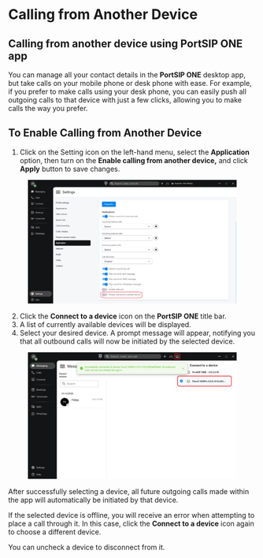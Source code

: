 # Calling from Another Device

## Calling from another device using PortSIP ONE app

You can manage all your contact details in the **PortSIP ONE** desktop app, but take calls on your mobile phone or desk phone with ease. For example, if you prefer to make calls using your desk phone, you can easily push all outgoing calls to that device with just a few clicks, allowing you to make calls the way you prefer.

## To Enable Calling from Another Device

1. Click on the Setting icon on the left-hand menu, select the **Application** option, then turn on the **Enable calling from another device,** and click **Apply** button to save changes.

<figure><img src="../../.gitbook/assets/portsip-one-calling-device-1.png" alt=""><figcaption></figcaption></figure>

2. Click the **Connect to a device** icon on the **PortSIP ONE** title bar.
3. A list of currently available devices will be displayed.
4. Select your desired device. A prompt message will appear, notifying you that all outbound calls will now be initiated by the selected device.

<figure><img src="../../.gitbook/assets/portsip-one-calling-device.png" alt=""><figcaption></figcaption></figure>

After successfully selecting a device, all future outgoing calls made within the app will automatically be initiated by that device.

If the selected device is offline, you will receive an error when attempting to place a call through it. In this case, click the **Connect to a device** icon again to choose a different device.

You can uncheck a device to disconnect from it.


